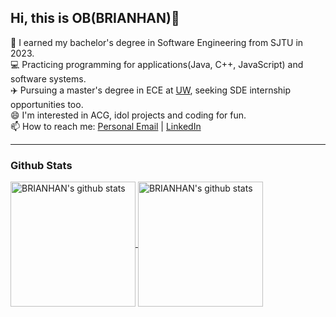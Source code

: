 ## Hi, this is OB(BRIANHAN)👋


 📖 I earned my bachelor's degree in Software Engineering from SJTU in 2023.<br/>
 💻 Practicing programming for applications(Java, C++, JavaScript) and software systems.<br/>
 ✈️ Pursuing a master's degree in ECE at [UW](https://www.ece.uw.edu/), seeking SDE internship opportunities too.<br/>
 😄 I'm interested in ACG, idol projects and coding for fun.<br/>
 📫 How to reach me: [Personal Email](mailto:overthebrain@outlook.com) | [LinkedIn](https://www.linkedin.com/in/brian-han-6aba95281/)
<hr>

### Github Stats

<a href="https://github.com/anuraghazra/github-readme-stats">
  <img align="center" alt="BRIANHAN's github stats" height='200' src="https://github-readme-stats.vercel.app/api?username=OvertheBrain&?count_private=true&show_icons=true&theme=tokyonight&hide=issues">
 </a>
<a href="https://github.com/anuraghazra/github-readme-stats">
  <img align="center" alt="BRIANHAN's github stats" height='200' src="https://github-readme-stats.vercel.app/api/top-langs/?username=OvertheBrain&layout=compact">
</a>
 
 

